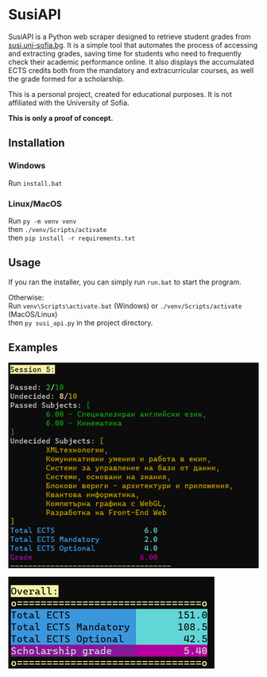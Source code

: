 # SusiAPI
SusiAPI is a Python web scraper designed to retrieve student grades from [susi.uni-sofia.bg](susi.uni-sofia.bg). It is a simple tool that automates the process of accessing and extracting grades, saving time for students who need to frequently check their academic performance online. It also displays the accumulated ECTS credits both from the mandatory and extracurricular courses, as well the grade formed for a scholarship.

This is a personal project, created for educational purposes. It is not affiliated with the University of Sofia.

__This is only a proof of concept.__

## Installation

### Windows
Run `install.bat`

### Linux/MacOS
Run `py -m venv venv`\
then `./venv/Scripts/activate`\
then `pip install -r requirements.txt`

## Usage

If you ran the installer, you can simply run `run.bat` to start the program.

Otherwise:\
Run `venv\Scripts\activate.bat` (Windows) or `./venv/Scripts/activate` (MacOS/Linux)\
then `py susi_api.py` in the project directory.

## Examples

![Session](misc/image.png)

![Overall performance](misc/image-1.png)